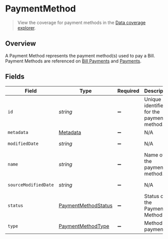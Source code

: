 # PaymentMethod

> View the coverage for payment methods in the <a className="external" href="https://knowledge.codat.io/supported-features/accounting?view=tab-by-data-type&dataType=paymentMethods" target="_blank">Data coverage explorer</a>.

## Overview

A Payment Method represents the payment method(s) used to pay a Bill. Payment Methods are referenced on [Bill Payments](https://docs.codat.io/sync-for-payables-api#/schemas/BillPayment) and [Payments](https://docs.codat.io/sync-for-payables-api#/schemas/Payment).


## Fields

| Field                                                             | Type                                                              | Required                                                          | Description                                                       | Example                                                           |
| ----------------------------------------------------------------- | ----------------------------------------------------------------- | ----------------------------------------------------------------- | ----------------------------------------------------------------- | ----------------------------------------------------------------- |
| `id`                                                              | *string*                                                          | :heavy_minus_sign:                                                | Unique identifier for the payment method.                         |                                                                   |
| `metadata`                                                        | [Metadata](../../models/shared/metadata.md)                       | :heavy_minus_sign:                                                | N/A                                                               |                                                                   |
| `modifiedDate`                                                    | *string*                                                          | :heavy_minus_sign:                                                | N/A                                                               | 2022-10-23T00:00:00.000Z                                          |
| `name`                                                            | *string*                                                          | :heavy_minus_sign:                                                | Name of the payment method.                                       |                                                                   |
| `sourceModifiedDate`                                              | *string*                                                          | :heavy_minus_sign:                                                | N/A                                                               | 2022-10-23T00:00:00.000Z                                          |
| `status`                                                          | [PaymentMethodStatus](../../models/shared/paymentmethodstatus.md) | :heavy_minus_sign:                                                | Status of the Payment Method.                                     |                                                                   |
| `type`                                                            | [PaymentMethodType](../../models/shared/paymentmethodtype.md)     | :heavy_minus_sign:                                                | Method of payment.                                                |                                                                   |